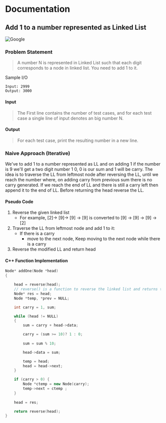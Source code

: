 # Documentation

## Add 1 to a number represented as Linked List
<img src="https://img.shields.io/badge/Asked in-Amazon-blue" alt="Google" />

### Problem Statement
> A number N is represented in Linked List such that each digit corresponds to a node in linked list. You need to add 1 to it.

Sample I/O
```
Input: 2999
Output: 3000
```

#### Input
> The First line contains the number of test cases, and for each test case a single line of input denotes an big number N.

#### Output
> For each test case, print the resulting number in a new line.

### Naive Approach (Iterative)
We've to add 1 to a number represented as LL and on adding 1 if the number is 9 we'll get a two digit number 1 0, 0 is our sum and 1 will be carry.
The idea is to traverse the LL from leftmost node after reversing the LL, until we reach the number where, on adding carry from previous sum there is no carry generated.
If we reach the end of LL and there is still a carry left then append it to the end of LL.
Before returning the head reverse the LL.


#### Pseudo Code
1. Reverse the given linked list
      - For example, [2]-> [9]-> [9] -> [9] is converted to [9] -> [9] -> [9] -> [2]
2. Traverse the LL from leftmost node and add 1 to it:
      - If there is a carry
          - move to the next node, Keep moving to the next node while there is a carry
3. Reverse the modified LL and return head

#### C++ Function Implementation
```cpp
Node* addOne(Node *head) 
{ 

    head = reverse(head); 
    // reverse() is a function to reverse the linked list and returns the head of modified LL
    Node* res = head; 
    Node *temp, *prev = NULL; 

    int carry = 1, sum; 

    while (head != NULL) 
    { 
        sum = carry + head->data; 

        carry = (sum >= 10)? 1 : 0; 
 
        sum = sum % 10; 

        head->data = sum; 

        temp = head; 
        head = head->next; 
    } 

    if (carry > 0) {
    	Node *ctemp = new Node(carry);
		temp->next = ctemp ;
	}
    
    head = res; 

    return reverse(head); 
} 
```
